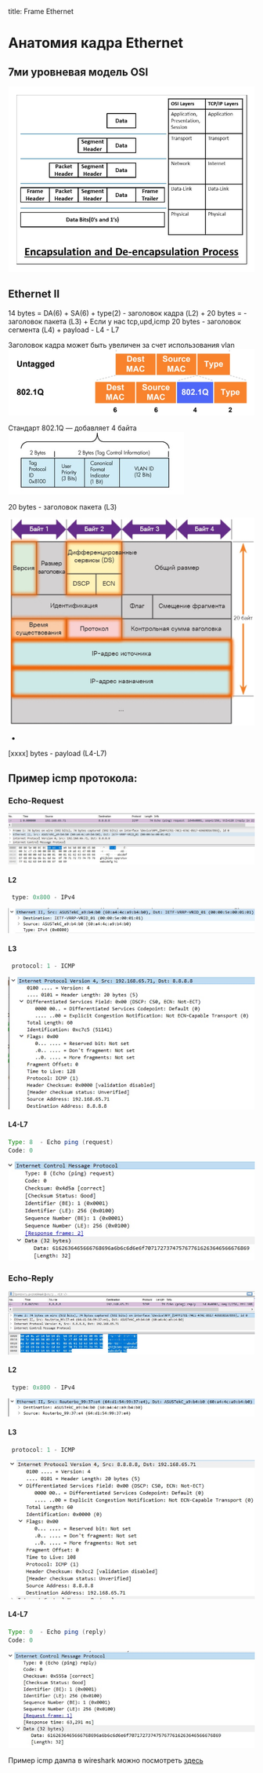 title: Frame Ethernet

# Анатомия кадра Ethernet

## 7ми уровневая модель OSI
![osi](img/osi.jpg)


## Ethernet II

14 bytes = DA(6) + SA(6) + type(2)  - заголовок кадра  (L2)
+
20 bytes = - заголовок пакета (L3)
+
Если у нас tcp,upd,icmp
20 bytes - заголовок сегмента (L4) 
+
payload - L4 - L7 


Заголовок кадра может быть увеличен за счет использования vlan
![frame-header](img/frame-header.jpg)

Стандарт 802.1Q — добавляет 4 байта
![frame-header+dot1.q](img/802.1q.jpg)


20 bytes - заголовок пакета (L3)

![ip-header](img/ip-header.jpg)
	
+
[xxxx] bytes - payload (L4-L7)


## Пример icmp протокола:
### Echo-Request

![frame](img/icmp-echo-request.jpg)

#### L2
```java
 type: 0x800 - IPv4
```

![ip-header](img/icmp-echo-request-l2.jpg)

#### L3

```java
 protocol: 1 - ICMP
```

![segment-header](img/icmp-echo-request-l3.jpg)

#### L4-L7
```java
Type: 8  - Echo ping (request)
Code: 0
```

![icmp-request](img/icmp-echo-request-l4-l7.jpg)


### Echo-Reply
![ip-header](img/icmp-echo-reply.jpg)

#### L2
```java
 type: 0x800 - IPv4
```

![ip-header](img/icmp-echo-reply-l2.jpg)

#### L3
```java
 protocol: 1 - ICMP
```
![ip-header](img/icmp-echo-reply-l3.jpg)

#### L4-L7
```java
Type: 0  - Echo ping (reply)
Code: 0
```

![ip-header](img/icmp-echo-reply-l4-l7.jpg)

Пример icmp дампа в wireshark можно посмотреть [здесь](https://icebale.readthedocs.io/en/latest/networks/wireshark.collection/icmp-ping.pcapng)